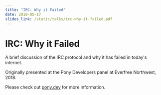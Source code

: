 ```yaml
---
title: "IRC: Why it Failed"
date: 2018-05-17
slides_link: /static/talks/irc-why-it-failed.pdf
---
```


# IRC: Why it Failed

A brief discussion of the IRC protocol and why it has failed in today's internet.

Originally presented at the Pony Developers panel at Everfree Northwest, 2018.

Please check out [pony.dev](https://pony.dev) for more information.
